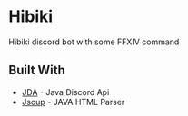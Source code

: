 # Hibiki
Hibiki discord bot with some FFXIV command

## Built With
* [JDA](https://github.com/DV8FromTheWorld/JDA) - Java Discord Api
* [Jsoup](https://jsoup.org/) - JAVA HTML Parser

